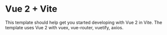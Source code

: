 # Vue 2 + Vite

This template should help get you started developing with Vue 2 in Vite. The template uses Vue 2 with vuex, vue-router, vuetify, axios.
